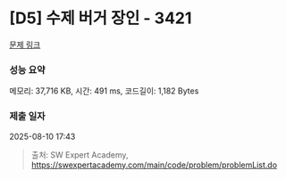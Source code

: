 # [D5] 수제 버거 장인 - 3421 

[문제 링크](https://swexpertacademy.com/main/code/problem/problemDetail.do?contestProbId=AWErcQmKy6kDFAXi) 

### 성능 요약

메모리: 37,716 KB, 시간: 491 ms, 코드길이: 1,182 Bytes

### 제출 일자

2025-08-10 17:43



> 출처: SW Expert Academy, https://swexpertacademy.com/main/code/problem/problemList.do